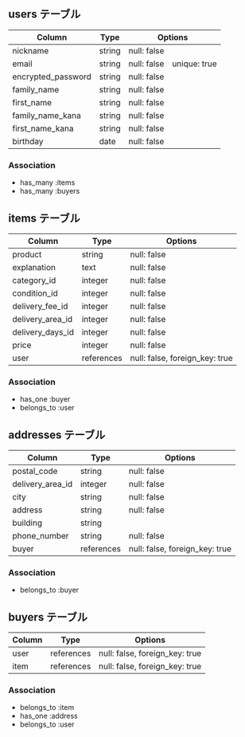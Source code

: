 ## users テーブル

| Column            | Type   | Options                   |
| ----------------  | ------ | ------------------------- |
| nickname          | string | null: false               |
| email             | string | null: false　unique: true |
| encrypted_password| string | null: false               |
| family_name       | string | null: false               |
| first_name        | string | null: false               |
| family_name_kana  | string | null: false               |
| first_name_kana   | string | null: false               |
| birthday          | date   | null: false               |


### Association

- has_many :items
- has_many :buyers



## items テーブル

| Column           | Type      | Options                      |
| ---------------- | --------- | ---------------------------- |
| product          | string    | null: false                  |
| explanation      | text      | null: false                  |
| category_id      | integer   | null: false                  |
| condition_id     | integer   | null: false                  |
| delivery_fee_id  | integer   | null: false                  |
| delivery_area_id | integer   | null: false                  |
| delivery_days_id | integer   | null: false                  |
| price            | integer   | null: false                  |
| user             | references|null: false, foreign_key: true|

### Association

- has_one :buyer
- belongs_to :user

## addresses テーブル

| Column          | Type       | Options                        |
| --------------- | ---------- | ------------------------------ |
| postal_code     | string     | null: false                    |
| delivery_area_id| integer    | null: false                    |
| city            | string     | null: false                    |
| address         | string     | null: false                    |
| building        | string     |                                |
| phone_number    | string     | null: false                    |
| buyer           | references | null: false, foreign_key: true |

### Association

- belongs_to :buyer

## buyers テーブル

| Column          | Type       | Options                        |
| --------------- | ---------- | ------------------------------ |
| user            | references | null: false, foreign_key: true |
| item            | references | null: false, foreign_key: true |


### Association

- belongs_to :item
- has_one :address
- belongs_to :user